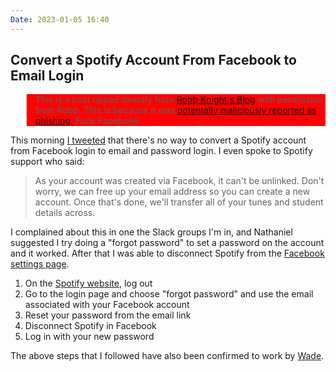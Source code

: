 ```yaml
---
Date: 2023-01-05 16:40
---
```


## Convert a Spotify Account From Facebook to Email Login

<blockquote style="background-color:red">
<p>This is a post ripped directly from <a href="https://rknight.me/blog/convert-spotify-facebook-to-email-login/">Robb Knight's Blog</a> with permission from Robb. This is because it was <a href="https://social.lol/@robb/111704215593992932">potentally maliciously reported as phishing.</a> Fuck Facebook.</p>
</blockquote>

This morning [I tweeted](https://hellsite.rknight.me/976392265374535680/) that there's no way to convert a Spotify account from Facebook login to email and password login. I even spoke to Spotify support who said:

>As your account was created via Facebook, it can't be unlinked. Don't worry, we can free up your email address so you can create a new account. Once that's done, we'll transfer all of your tunes and student details across.

I complained about this in one the Slack groups I'm in, and Nathaniel suggested I try doing a "forgot password" to set a password on the account and it worked. After that I was able to disconnect Spotify from the [Facebook settings page](https://www.facebook.com/settings?tab=applications).

1. On the [Spotify website](https://open.spotify.com/?), log out
2. Go to the login page and choose "forgot password" and use the email associated with your Facebook account
3. Reset your password from the email link
4. Disconnect Spotify in Facebook
5. Log in with your new password

The above steps that I followed have also been confirmed to work by [Wade](https://www.iwader.co.uk/).